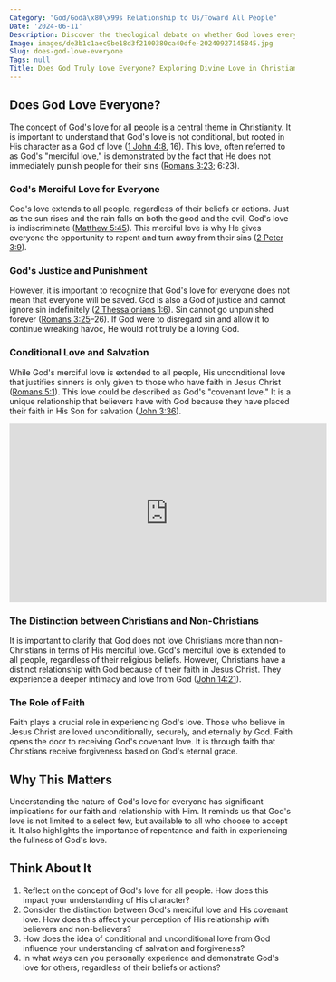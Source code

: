 ```yaml
---
Category: "God/Godâ\x80\x99s Relationship to Us/Toward All People"
Date: '2024-06-11'
Description: Discover the theological debate on whether God loves everyone equally, exploring various perspectives and interpretations.
Image: images/de3b1c1aec9be18d3f2100380ca40dfe-20240927145845.jpg
Slug: does-god-love-everyone
Tags: null
Title: Does God Truly Love Everyone? Exploring Divine Love in Christianity
---
```


## Does God Love Everyone?

The concept of God's love for all people is a central theme in Christianity. It is important to understand that God's love is not conditional, but rooted in His character as a God of love ([1 John 4:8](https://www.bibleref.com/1-John/4/1-John-4-8.html), 16). This love, often referred to as God's "merciful love," is demonstrated by the fact that He does not immediately punish people for their sins ([Romans 3:23](https://www.bibleref.com/Romans/3/Romans-3-23.html); 6:23).

### God's Merciful Love for Everyone

God's love extends to all people, regardless of their beliefs or actions. Just as the sun rises and the rain falls on both the good and the evil, God's love is indiscriminate ([Matthew 5:45](https://www.bibleref.com/Matthew/5/Matthew-5-45.html)). This merciful love is why He gives everyone the opportunity to repent and turn away from their sins ([2 Peter 3:9](https://www.bibleref.com/2-Peter/3/2-Peter-3-9.html)).

### God's Justice and Punishment

However, it is important to recognize that God's love for everyone does not mean that everyone will be saved. God is also a God of justice and cannot ignore sin indefinitely ([2 Thessalonians 1:6](https://www.bibleref.com/2-Thessalonians/1/2-Thessalonians-1-6.html)). Sin cannot go unpunished forever ([Romans 3:25](https://www.bibleref.com/Romans/3/Romans-3-25.html)–26). If God were to disregard sin and allow it to continue wreaking havoc, He would not truly be a loving God.

### Conditional Love and Salvation

While God's merciful love is extended to all people, His unconditional love that justifies sinners is only given to those who have faith in Jesus Christ ([Romans 5:1](https://www.bibleref.com/Romans/5/Romans-5-1.html)). This love could be described as God's "covenant love." It is a unique relationship that believers have with God because they have placed their faith in His Son for salvation ([John 3:36](https://www.bibleref.com/John/3/John-3-36.html)).


<iframe width="560" height="315" src="https://www.youtube.com/embed/qQuGyOc37Io" frameborder="0" allow="autoplay; encrypted-media" allowfullscreen></iframe>


### The Distinction between Christians and Non-Christians

It is important to clarify that God does not love Christians more than non-Christians in terms of His merciful love. God's merciful love is extended to all people, regardless of their religious beliefs. However, Christians have a distinct relationship with God because of their faith in Jesus Christ. They experience a deeper intimacy and love from God ([John 14:21](https://www.bibleref.com/John/14/John-14-21.html)).

### The Role of Faith

Faith plays a crucial role in experiencing God's love. Those who believe in Jesus Christ are loved unconditionally, securely, and eternally by God. Faith opens the door to receiving God's covenant love. It is through faith that Christians receive forgiveness based on God's eternal grace.

## Why This Matters

Understanding the nature of God's love for everyone has significant implications for our faith and relationship with Him. It reminds us that God's love is not limited to a select few, but available to all who choose to accept it. It also highlights the importance of repentance and faith in experiencing the fullness of God's love.

## Think About It

1. Reflect on the concept of God's love for all people. How does this impact your understanding of His character?
2. Consider the distinction between God's merciful love and His covenant love. How does this affect your perception of His relationship with believers and non-believers?
3. How does the idea of conditional and unconditional love from God influence your understanding of salvation and forgiveness?
4. In what ways can you personally experience and demonstrate God's love for others, regardless of their beliefs or actions?